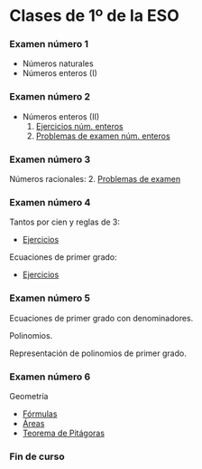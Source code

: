 
# Clases de 1º de la ESO
### Examen número 1
* Números naturales
* Números enteros (I)

### Examen número 2
* Números enteros (II)
   1. [Ejercicios núm. enteros](e1_num_enteros_ct.pdf)
   2. [Problemas de examen núm. enteros](e1_num_enteros_pe.pdf)

### Examen número 3
Números racionales:
   2. [Problemas de examen](e1_num_racionales_pe.pdf)

### Examen número 4

Tantos por cien y reglas de 3:
   * [Ejercicios](e1_proporciones_ct.pdf)

Ecuaciones de primer grado:
   * [Ejercicios](e1_ecuaciones_ct.pdf)


### Examen número 5

Ecuaciones de primer grado con denominadores.

Polinomios. 

Representación de polinomios de primer grado.


### Examen número 6

Geometría
   * [Fórmulas](e1_geo_formulas_ct.pdf)
   * [Áreas](e1_geo_areas_ct.pdf)
   * [Teorema de Pitágoras](e1_geo_pitagoras_ct.pdf)


### Fin de curso
